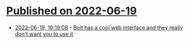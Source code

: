 # [Published on 2022-06-19](index.md)

* [2022-06-19, 10:19:08](https://news.ycombinator.com/item?id=31797992) - [Bolt has a cool web interface and they really don't want you to use it](https://toot.kuba-orlik.name/@kuba/108503475480137792)

